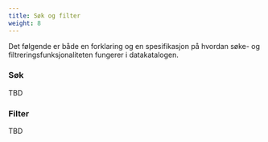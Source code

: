 ```yaml
---
title: Søk og filter
weight: 8
---
```


Det følgende er både en forklaring og en spesifikasjon på hvordan søke- og filtreringsfunksjonaliteten fungerer i datakatalogen.

### Søk

TBD

### Filter

TBD
